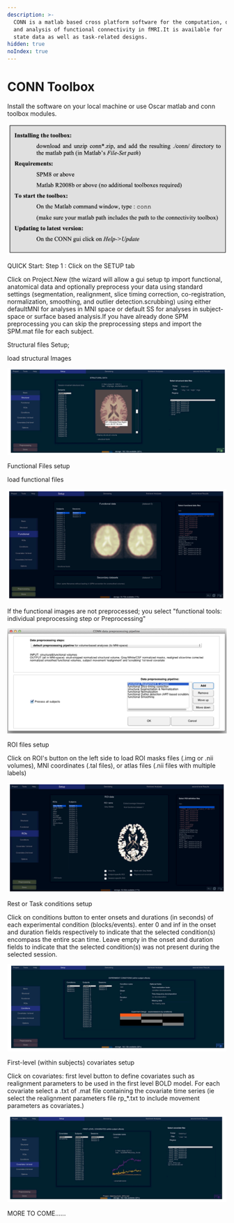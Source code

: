 ```yaml
---
description: >-
  CONN is a matlab based cross platform software for the computation, display
  and analysis of functional connectivity in fMRI.It is available for  restng
  state data as well as task-related designs.
hidden: true
noIndex: true
---
```


# CONN Toolbox

Install the software on your local machine or use Oscar matlab and conn toolbox modules.

![](<../.gitbook/assets/Screen Shot 2020-09-14 at 4.28.01 PM.png>)

&#x20;QUICK Start: Step 1 : Click on the SETUP tab

&#x20;              Click on Project.New (the wizard will allow a gui setup tp import functional, anatomical data and optionally preprocess your data using standard settings (segmentation, realignment, slice timing correction, co-registration, normalization, smoothing, and outlier detection.scrubbing) using either defaultMNI for analyses in MNI space or default SS for analyses in subject-space or surface based analysis.If you have already done SPM preprocessing you can skip the preprocessing steps and import the SPM.mat file for each subject.

Structural files Setup;

load structural Images

![](<../.gitbook/assets/Screen Shot 2020-09-14 at 5.45.21 PM.png>)

Functional Files setup

load functional files

![](<../.gitbook/assets/Screen Shot 2020-09-14 at 5.48.28 PM.png>)

If the functional images are not preprocessed; you select "functional tools: individual preprocessing step or Preprocessing"

![](<../.gitbook/assets/Screen Shot 2020-09-14 at 5.53.24 PM.png>)

ROI files setup

Click on ROI's button on the left side to load ROI masks files  (.img or .nii volumes), MNI coordinates (.tal files), or atlas files (.nii files with multiple labels)

![](<../.gitbook/assets/Screen Shot 2020-09-14 at 5.57.26 PM.png>)

Rest or Task conditions setup

Click on conditions button to enter onsets and durations (in seconds) of each experimental condition (blocks/events). enter 0 and inf in the onset and duration fields respectively to indicate that the selected condition(s) encompass the entire scan time. Leave empty in the onset and duration fields to indicate that the selected condition(s) was not present during the selected session.

![](<../.gitbook/assets/Screen Shot 2020-09-14 at 6.07.36 PM.png>)

First-level (within subjects) covariates setup

Click on covariates: first level button to define covariates such as realignment parameters to be used in the first level BOLD model. For each covariate select a .txt of .mat file containing the covariate time series (ie select the realignment parameters file rp\_\*.txt to include movement parameters as covariates.)

![](<../.gitbook/assets/Screen Shot 2020-09-14 at 6.11.56 PM.png>)

MORE TO COME......
